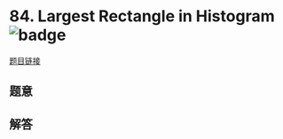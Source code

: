 # 84. Largest Rectangle in Histogram ![badge](https://img.shields.io/badge/-hard-red?style=flat-square)

[题目链接](https://leetcode.com/problems/largest-rectangle-in-histogram)

## 题意

## 解答

